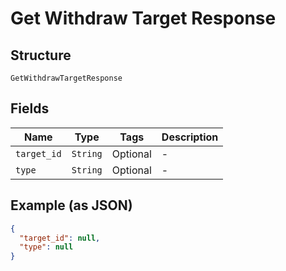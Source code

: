 
# Get Withdraw Target Response

## Structure

`GetWithdrawTargetResponse`

## Fields

| Name | Type | Tags | Description |
|  --- | --- | --- | --- |
| `target_id` | `String` | Optional | - |
| `type` | `String` | Optional | - |

## Example (as JSON)

```json
{
  "target_id": null,
  "type": null
}
```

